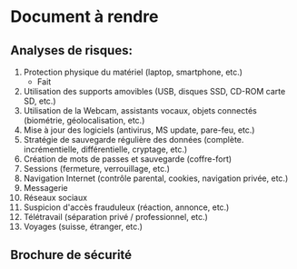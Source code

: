 # Document à rendre

## Analyses de risques:
1. Protection physique du matériel (laptop, smartphone, etc.)
   - Fait
2. Utilisation des supports amovibles (USB, disques SSD, CD-ROM carte SD, etc.)
3. Utilisation de la Webcam, assistants vocaux, objets connectés (biométrie, géolocalisation, etc.)
4. Mise à jour des logiciels (antivirus, MS update, pare-feu, etc.)
5. Stratégie de sauvegarde régulière des données (complète. incrémentielle, différentielle, cryptage, etc.)
6. Création de mots de passes et sauvegarde (coffre-fort)
7. Sessions (fermeture, verrouillage, etc.)
8. Navigation Internet (contrôle parental, cookies, navigation privée, etc.)
9.  Messagerie
10. Réseaux sociaux
11. Suspicion d'accès frauduleux (réaction, annonce, etc.)
12. Télétravail (séparation privé / professionnel, etc.)
13. Voyages (suisse, étranger, etc.)

## Brochure de sécurité 